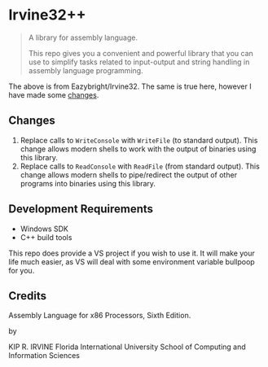 # Irvine32++

> A library for assembly language.
> 
> This repo gives you a convenient and powerful library that you can use to simplify
> tasks related to input-output and string handling in assembly language programming.

The above is from Eazybright/Irvine32. The same is true here, however I have made some [changes](#changes).

## Changes

1. Replace calls to `WriteConsole` with `WriteFile` (to standard output). This change allows modern shells to work with the output of binaries using this library.
2. Replace calls to `ReadConsole` with `ReadFile` (from standard output). This change allows modern shells to pipe/redirect the output of other programs into binaries using this library. 

## Development Requirements

- Windows SDK
- C++ build tools

This repo does provide a VS project if you wish to use it. It will make your life much easier, as VS will deal with some environment variable bullpoop for you.

## Credits

Assembly Language for x86 Processors, Sixth Edition.

by

KIP R. IRVINE
Florida International University
School of Computing and Information Sciences
